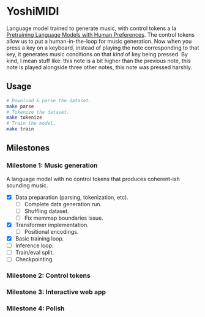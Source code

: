 # YoshiMIDI

Language model trained to generate music, with control tokens a la [Pretraining Language Models with Human Preferences](https://arxiv.org/abs/2302.08582). The control tokens allow us to put a human-in-the-loop for music generation. Now when you press a key on a keyboard, instead of playing the note corresponding to that key, it generates music conditions on that *kind* of key being pressed. By kind, I mean stuff like: this note is a bit higher than the previous note, this note is played alongside three other notes, this note was pressed harshly.

## Usage

```bash
# Download & parse the dataset.
make parse
# Tokenize the dataset.
make tokenize
# Train the model.
make train
```

## Milestones

### Milestone 1: Music generation
A language model with no control tokens that produces coherent-ish sounding music.

- [x] Data preparation (parsing, tokenization, etc).
  - [ ] Complete data generation run.
  - [ ] Shuffling dataset.
  - [ ] Fix memmap boundaries issue.
- [x] Transformer implementation.
  - [ ] Positional encodings.
- [x] Basic training loop.
- [ ] Inference loop.
- [ ] Train/eval split.
- [ ] Checkpointing.

### Milestone 2: Control tokens

### Milestone 3: Interactive web app

### Milestone 4: Polish
